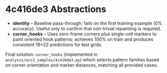 # 4c416de3 Abstractions

- **identity** – Baseline pass-through; fails on the first training example (0% accuracy). Useful only to confirm that non-trivial repainting is required.
- **corner_hooks** – Uses zero-frame corners plus single-cell markers to paint oriented hook patterns; achieves 100% on train and produces consistent 19×22 predictions for test grids.

Final solution: `corner_hooks` (implemented in `analysis/arc2_samples/4c416de3.py`) which selects pattern families based on corner orientation and marker distances, matching all provided cases.
